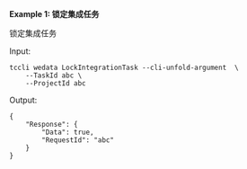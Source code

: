 **Example 1: 锁定集成任务**

锁定集成任务

Input: 

```
tccli wedata LockIntegrationTask --cli-unfold-argument  \
    --TaskId abc \
    --ProjectId abc
```

Output: 
```
{
    "Response": {
        "Data": true,
        "RequestId": "abc"
    }
}
```


